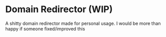 # Domain Redirector (WIP)

A shitty domain redirector made for personal usage. I would be more than happy if someone fixed/improved this
